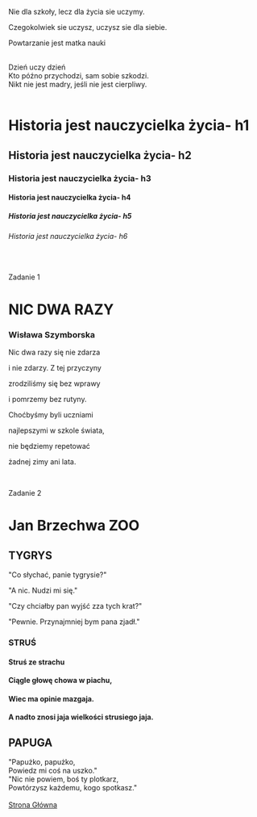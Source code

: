 <p>Nie dla szkoły, lecz dla życia sie uczymy.</p>
<p>Czegokolwiek sie uczysz, uczysz sie dla siebie.</p>
<p>Powtarzanie jest matka nauki</p>
<br>

<div>Dzień uczy dzień</div>
<div>Kto późno przychodzi, sam sobie szkodzi.</div>
<div>Nikt nie jest madry, jeśli nie jest cierpliwy.</div>

<br>

<h1>Historia jest nauczycielka życia- h1</h1>
<h2>Historia jest nauczycielka życia- h2</h2>
<h3>Historia jest nauczycielka życia- h3</h3>
<h4>Historia jest nauczycielka życia- h4</h4>
<h5>Historia jest nauczycielka życia- h5</h5>
<h6>Historia jest nauczycielka życia- h6</h6>

<br>

Zadanie 1

<h1>NIC DWA RAZY</h1>
<h3>Wisława Szymborska</h3>
<p>Nic dwa razy się nie zdarza</p>
<p>i nie zdarzy. Z tej przyczyny</p>
<p>zrodziliśmy się bez wprawy</p>
<p>i pomrzemy bez rutyny.</p>
<p>Choćbyśmy byli uczniami</p>
<p>najlepszymi w szkole świata,</p>
<p>nie będziemy repetować</p>
<p>żadnej zimy ani lata.</p>

<br>

Zadanie 2
<h1>Jan Brzechwa ZOO</h1>

<h2>TYGRYS</h2>
<p>"Co słychać, panie tygrysie?"</p>
<p>"A nic. Nudzi mi się."</p>
<p>"Czy chciałby pan wyjść zza tych krat?"</p>
<p>"Pewnie. Przynajmniej bym pana zjadł."</p>


<h3>STRUŚ</h3>
<h4>Struś ze strachu</h4>
<h4>Ciągle głowę chowa w piachu,</h4>
<h4>Wiec ma opinie mazgaja.</h4>
<h4>A nadto znosi jaja wielkości strusiego jaja.</h4>


<h2>PAPUGA</h2>
<div>"Papużko, papużko,</div>
<div>Powiedz mi coś na uszko."</div>
<div>"Nic nie powiem, boś ty plotkarz,</div>
<div>Powtórzysz każdemu, kogo spotkasz."</div>
<br>
<a href='https://pksltzn.github.io/dane/'> Strona Główna </a> <br>
